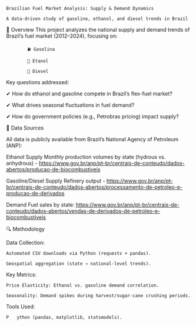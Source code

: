     Brazilian Fuel Market Analysis: Supply & Demand Dynamics

    A data-driven study of gasoline, ethanol, and diesel trends in Brazil

📌 Overview
      This project analyzes the national supply and demand trends of Brazil’s fuel market (2012–2024), focusing on:

            ⛽ Gasolina

            🌱 Etanol

            🚛 Diesel

Key questions addressed:

✔ How do ethanol and gasoline compete in Brazil’s flex-fuel market?

✔ What drives seasonal fluctuations in fuel demand?

✔ How do government policies (e.g., Petrobras pricing) impact supply?

📂 Data Sources

All data is publicly available from Brazil’s National Agency of Petroleum (ANP):

  Ethanol Supply	Monthly production volumes by state (hydrous vs. anhydrous) - https://www.gov.br/anp/pt-br/centrais-de-conteudo/dados-abertos/producao-de-biocombustiveis
  
  Gasoline/Diesel Supply Refinery output - https://www.gov.br/anp/pt-br/centrais-de-conteudo/dados-abertos/processamento-de-petroleo-e-producao-de-derivados
  
  Demand Fuel sales by state: https://www.gov.br/anp/pt-br/centrais-de-conteudo/dados-abertos/vendas-de-derivados-de-petroleo-e-biocombustiveis

🔍 Methodology

Data Collection:

    Automated CSV downloads via Python (requests + pandas).

    Geospatial aggregation (state → national-level trends).

Key Metrics:

    Price Elasticity: Ethanol vs. gasoline demand correlation.

    Seasonality: Demand spikes during harvest/sugar-cane crushing periods.

Tools Used:

    P   ython (pandas, matplotlib, statsmodels).
